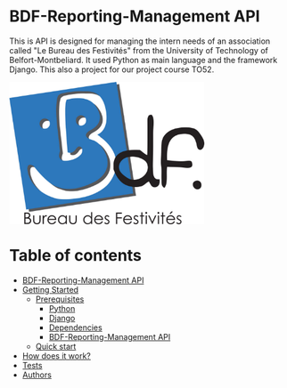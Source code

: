 # BDF-Reporting-Management API

This is API is designed for managing the intern needs of an association called "Le Bureau des Festivités" from the University of Technology of Belfort-Montbeliard. It used Python as main language and the framework Django. This also a project for our project course TO52.

<img src="https://github.com/AlexOUKS/BDF-Reporting-Management/blob/master/front/src/img/bdf.jpg" width="350" title="hover text" align="center">


Table of contents
=================
<!--ts-->
* [BDF-Reporting-Management API](#API-BEF)
* [Getting Started](#getting-started)
    * [Prerequisites](#prerequisites)
        * [Python](#python)
        * [Django](#django)
        * [Dependencies](#dependencies)
        * [BDF-Reporting-Management API](#sudoku-solver-code)
    * [Quick start](#quick-start)
* [How does it work?](#how-does-it-work)
* [Tests](#tests)
* [Authors](#authors)
<!--te-->
